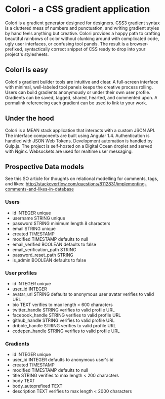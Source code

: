 # Colori - a CSS gradient application

Colori is a gradient generator designed for designers. CSS3 gradient syntax is a cluttered mess of numbers and punctuation, and writing gradient styles by hand feels anything but creative. Colori provides a happy path to crafting beautiful rainbows of color without clunking around with complicated code, ugly user interfaces, or confusing tool panels. The result is a browser-prefixed, syntactically correct snippet of CSS ready to drop into your project's stylesheets.

## Colori is easy

Colori's gradient builder tools are intuitive and clear. A full-screen interface with minimal, well-labeled tool panels keeps the creative process rolling. Users can build gradients anonymously or under their own user profile. Gradients can be saved, tagged, shared, hearted, and commented upon. A permalink referencing each gradient can be used to link to your work.

## Under the hood

Colori is a MEAN stack application that interacts with a custom JSON API. The interface components are built using Angular 1.4. Authentication is handled with JSON Web Tokens. Development automation is handled by Gulp.js. The project is self-hosted on a Digital Ocean droplet and served with Nginx. Websockets are used for realtime user messaging.

## Prospective Data models

See this SO article for thoughts on relational modelling for comments, tags, and likes: http://stackoverflow.com/questions/8112831/implementing-comments-and-likes-in-database

### Users

- id 											INTEGER unique
- username 								STRING unique
- password 								STRING minimum length 8 characters
- email 									STRING unique
- created 								TIMESTAMP
- modified 								TIMESTAMP defaults to null
- email_verified 					BOOLEAN defaults to false
- email_verification_path STRING
- password_reset_path 		STRING
- is_admin 								BOOLEAN defaults to false

### User profiles

- id											INTEGER unique
- user_id 								INTEGER
- avatar_url							STRING defaults to anonymous user avatar    verifies to valid URL
- bio 										TEXT																				verifies to max length < 600 characters
- twitter_handle					STRING																			verifies to valid profile URL
- facebook_handle					STRING																			verifies to valid profile URL
- github_handle						STRING																			verifies to valid profile URL
- dribble_handle					STRING																			verifies to valid profile URL
- codepen_handle					STRING																			verifies to valid profile URL

### Gradients

- id											INTEGER unique
- user_id									INTEGER defaults to anonymous user's id
- created									TIMESTAMP
- modified								TIMESTAMP defaults to null
- title 									STRING																			verifies to max length < 200 characters
- body 										TEXT																				
- body_autoprefixed				TEXT
- description							TEXT																				verifies to max length < 2000 characters

